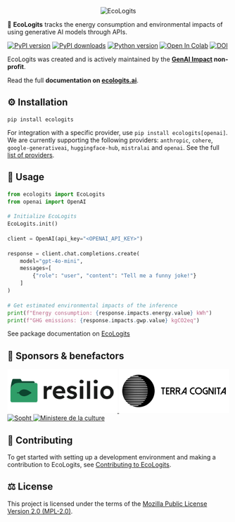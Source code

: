 <p align="center">
  <picture>
    <source media="(prefers-color-scheme: dark)" srcset="https://raw.githubusercontent.com/genai-impact/ecologits/main/docs/assets/logo_dark.png">
    <img alt="EcoLogits" src="https://raw.githubusercontent.com/genai-impact/ecologits/main/docs/assets/logo_light.png">
  </picture>
</p>

🌱 **EcoLogits** tracks the energy consumption and environmental impacts of using generative AI models through APIs.

[![PyPI version](https://img.shields.io/pypi/v/ecologits?color=00bf63)](https://pypi.org/project/ecologits/)
[![PyPI downloads](https://static.pepy.tech/badge/ecologits/month)](https://pepy.tech/projects/ecologits)
[![Python version](https://img.shields.io/pypi/pyversions/ecologits)](https://pypi.org/project/ecologits/)
[![Open In Colab](https://colab.research.google.com/assets/colab-badge.svg)](https://colab.research.google.com/drive/1VxrpJ5xuWZKQLsSN12kdqUqkppHRct3G?usp=sharing)
[![DOI](https://zenodo.org/badge/DOI/10.5281/zenodo.15601289.svg)](https://doi.org/10.5281/zenodo.15601289)

EcoLogits was created and is actively maintained by the **[GenAI Impact](https://genai-impact.org/) non-profit**. 

Read the full **documentation on [ecologits.ai](https://ecologits.ai/)**.


## ⚙️ Installation

```shell
pip install ecologits
```

For integration with a specific provider, use `pip install ecologits[openai]`. We are currently supporting the following providers: `anthropic`, `cohere`, `google-generativeai`, `huggingface-hub`, `mistralai` and `openai`. See the full [list of providers](https://ecologits.ai/latest/tutorial/providers/).

## 🚀 Usage

```python
from ecologits import EcoLogits
from openai import OpenAI

# Initialize EcoLogits
EcoLogits.init()

client = OpenAI(api_key="<OPENAI_API_KEY>")

response = client.chat.completions.create(
    model="gpt-4o-mini",
    messages=[
        {"role": "user", "content": "Tell me a funny joke!"}
    ]
)

# Get estimated environmental impacts of the inference
print(f"Energy consumption: {response.impacts.energy.value} kWh")
print(f"GHG emissions: {response.impacts.gwp.value} kgCO2eq")
```

See package documentation on [EcoLogits](https://ecologits.ai/)

## 💚 Sponsors & benefactors

<a href="https://resilio-solutions.com/" target="_blank">
<img src="https://raw.githubusercontent.com/genai-impact/ecologits/main/docs/assets/sponsors/resilio.png" alt="Resilio" height="100" width="250">
</a>

<a href="https://www.terra-cognita.ai/" target="_blank">
<img src="https://raw.githubusercontent.com/genai-impact/ecologits/main/docs/assets/sponsors/terra_cognita.png" alt="Terra Cognita" height="100" width="250">
</a>

<a href="https://sopht.com/" target="_blank">
<img src="https://raw.githubusercontent.com/genai-impact/ecologits/main/docs/assets/sponsors/sopht.png" alt="Sopht" height="100" width="250">
</a>

<a href="https://www.culture.gouv.fr/fr/" target="_blank">
<img src="https://raw.githubusercontent.com/genai-impact/ecologits/main/docs/assets/sponsors/ministereculture.png" alt="Ministere de la culture" height="100" width="250">
</a>

## 💪 Contributing

To get started with setting up a development environment and making a contribution to EcoLogits, see [Contributing to EcoLogits](https://ecologits.ai/latest/contributing/).

## ⚖️ License

This project is licensed under the terms of the [Mozilla Public License Version 2.0 (MPL-2.0)](https://www.mozilla.org/en-US/MPL/2.0/).
